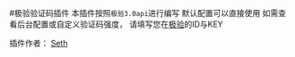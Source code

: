#极验验证码插件
本插件按照``极验3.0api``进行编写
默认配置可以直接使用
如需查看后台配置或自定义验证码强度，
请填写您在[极验](https://www.geetest.com)的ID与KEY


插件作者： [Seth](https://imseth.cn)